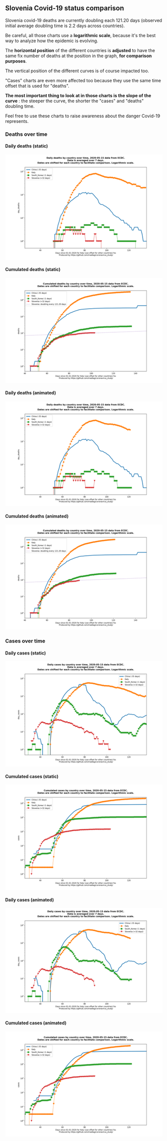 ## Slovenia Covid-19 status comparison 

Slovenia covid-19 deaths are currently doubling each 121.20 days (observed initial average doubling time is 2.2 days across countries).



Be careful, all those charts use a **logarithmic scale**, because it's the best way to analyze how the epidemic is evolving.
 
The **horizontal position** of the different countries is **adjusted** to have the same fix number of deaths at the position in the graph, **for comparison purposes**.

The vertical position of the different curves is of course impacted too.

"Cases" charts are even more affected too because they use the same time offset that is used for "deaths".

**The most important thing to look at in those charts is the slope of the curve** : the steeper the curve, the shorter the "cases" and "deaths" doubling time.

Feel free to use these charts to raise awareness about the danger Covid-19 represents. 


 
### Deaths over time
 
#### Daily deaths (static)
![Slovenia covid-19 daily deaths static chart](https://raw.githubusercontent.com/madlag/coronavirus_study/master/notebooks/graphs/2020-05-15/countries/Slovenia/2020-05-15_Slovenia_day_deaths.png "Slovenia covid-19 day_deaths static chart")   
 
#### Cumulated deaths (static)
![Slovenia covid-19 cumulated deaths static chart](https://raw.githubusercontent.com/madlag/coronavirus_study/master/notebooks/graphs/2020-05-15/countries/Slovenia/2020-05-15_Slovenia_deaths.png "Slovenia covid-19 deaths static chart")   
 
#### Daily deaths (animated)
![Slovenia covid-19 daily deaths animated chart](https://raw.githubusercontent.com/madlag/coronavirus_study/master/notebooks/graphs/2020-05-15/countries/Slovenia/2020-05-15_Slovenia_day_deaths.gif "Slovenia covid-19 day_deaths animated chart")   
 
#### Cumulated deaths (animated)
![Slovenia covid-19 cumulated deaths animated chart](https://raw.githubusercontent.com/madlag/coronavirus_study/master/notebooks/graphs/2020-05-15/countries/Slovenia/2020-05-15_Slovenia_deaths.gif "Slovenia covid-19 deaths animated chart")   

 
### Cases over time
 
#### Daily cases (static)
![Slovenia covid-19 daily cases static chart](https://raw.githubusercontent.com/madlag/coronavirus_study/master/notebooks/graphs/2020-05-15/countries/Slovenia/2020-05-15_Slovenia_day_cases.png "Slovenia covid-19 day_cases static chart")   
 
#### Cumulated cases (static)
![Slovenia covid-19 cumulated cases static chart](https://raw.githubusercontent.com/madlag/coronavirus_study/master/notebooks/graphs/2020-05-15/countries/Slovenia/2020-05-15_Slovenia_cases.png "Slovenia covid-19 cases static chart")   
 
#### Daily cases (animated)
![Slovenia covid-19 daily cases animated chart](https://raw.githubusercontent.com/madlag/coronavirus_study/master/notebooks/graphs/2020-05-15/countries/Slovenia/2020-05-15_Slovenia_day_cases.gif "Slovenia covid-19 day_cases animated chart")   
 
#### Cumulated cases (animated)
![Slovenia covid-19 cumulated cases animated chart](https://raw.githubusercontent.com/madlag/coronavirus_study/master/notebooks/graphs/2020-05-15/countries/Slovenia/2020-05-15_Slovenia_cases.gif "Slovenia covid-19 cases animated chart")   

